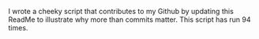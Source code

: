 I wrote a cheeky script that contributes to my Github by updating this ReadMe to illustrate why more than commits matter. This script has run 94 times.